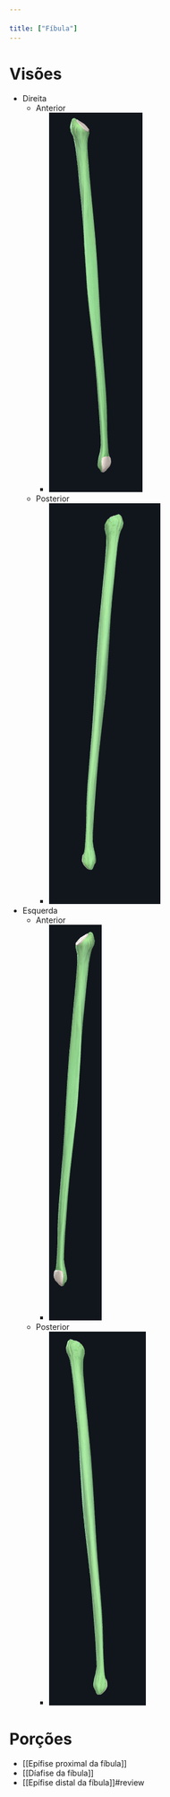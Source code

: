 ```yaml
---

title: ["Fíbula"]
---
```

 
# Visões
+ Direita
	+ Anterior
		+ ![Pasted image 20210416153617.png](Pasted%20image%2020210416153617.png)
	+ Posterior
		+ ![Pasted image 20210416153631.png](Pasted%20image%2020210416153631.png)
+ Esquerda
	+ Anterior
		+ ![Pasted image 20210416153712.png](Pasted%20image%2020210416153712.png)
	+ Posterior
		+ ![Pasted image 20210416153723.png](Pasted%20image%2020210416153723.png)
# Porções
+ [[Epífise proximal da fíbula]]
+ [[Díafise da fíbula]]
+ [[Epífise distal da fíbula]]#review 
